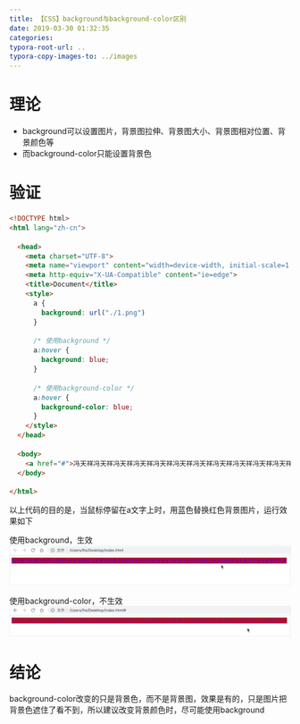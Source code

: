 ```yaml
---
title: 【CSS】background与background-color区别
date: 2019-03-30 01:32:35
categories:
typora-root-url: ..
typora-copy-images-to: ../images
---
```


# 理论
- background可以设置图片，背景图拉伸、背景图大小、背景图相对位置、背景颜色等
- 而background-color只能设置背景色

# 验证

```html
<!DOCTYPE html>
<html lang="zh-cn">

  <head>
    <meta charset="UTF-8">
    <meta name="viewport" content="width=device-width, initial-scale=1.0">
    <meta http-equiv="X-UA-Compatible" content="ie=edge">
    <title>Document</title>
    <style>
      a {
        background: url("./1.png")
      }

      /* 使用background */
      a:hover {
        background: blue;
      }

      /* 使用background-color */
      a:hover {
        background-color: blue;
      }
    </style>
  </head>

  <body>
    <a href="#">冯天祥冯天祥冯天祥冯天祥冯天祥冯天祥冯天祥冯天祥冯天祥冯天祥冯天祥冯天祥冯天祥冯天祥冯天祥冯天祥冯天祥冯天祥冯天祥冯天祥冯天祥</a>
  </body>

</html>
```

以上代码的目的是，当鼠标停留在a文字上时，用蓝色替换红色背景图片，运行效果如下

使用background，生效
![在这里插入图片描述](images/20190330012644708.gif)

使用background-color，不生效
![在这里插入图片描述](images/20190330013057672.gif)

# 结论
background-color改变的只是背景色，而不是背景图，效果是有的，只是图片把背景色遮住了看不到，所以建议改变背景颜色时，尽可能使用background


